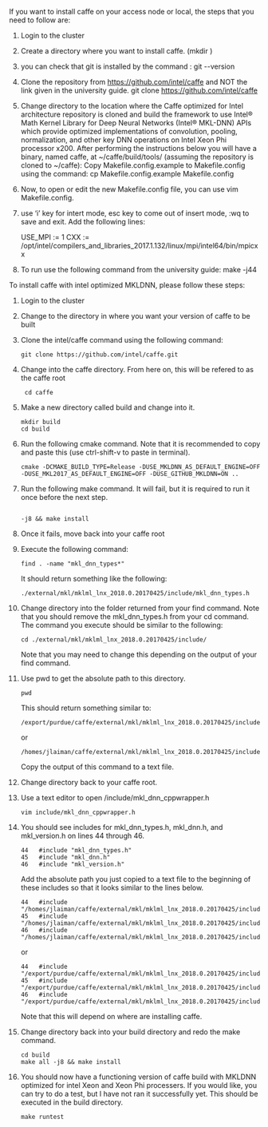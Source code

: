If you want to install caffe on your access node or local, the steps that you need to follow are:

1. Login to the cluster
2. Create a directory where you want to install caffe. (mkdir <directory name> )
3. you can check that git is installed by the command : git --version 
4. Clone the repository from https://github.com/intel/caffe and NOT the link given in the university guide. git clone  https://github.com/intel/caffe
5. Change directory to the location where the Caffe optimized for Intel architecture repository is cloned
and build the framework to use Intel® Math Kernel Library for Deep Neural Networks (Intel® MKL-DNN) APIs which provide optimized implementations of convolution, pooling, normalization, and other key DNN operations on Intel Xeon Phi processor x200. After performing the instructions below you will have a binary, named caffe, at ~/caffe/build/tools/ (assuming the repository is cloned to ~/caffe):
Copy Makefile.config.example to Makefile.config using the command:
   cp Makefile.config.example Makefile.config

6. Now, to open or edit the new Makefile.config file, you can use vim Makefile.config. 
7. use ‘i’ key for intert mode, esc key to come out of insert mode, :wq to save and exit.
   Add the following lines:
  
   USE_MPI := 1
   CXX := /opt/intel/compilers_and_libraries_2017.1.132/linux/mpi/intel64/bin/mpicxx
   
8. To run use the following command from the university guide:	make -j44

To install caffe with intel optimized MKLDNN, please follow these steps:

1. Login to the cluster
2. Change to the directory in where you want your version of caffe to be built
3. Clone the intel/caffe command using the following command:

    ``` git clone https://github.com/intel/caffe.git ```
4. Change into the caffe directory. From here on, this will be refered to as the caffe root

    ``` cd caffe```
5. Make a new directory called build and change into it.

    ``` 
    mkdir build 
    cd build 
    ```

6. Run the following cmake command.  Note that it is recommended to copy and paste this (use ctrl-shift-v to paste in terminal).
    ```
    cmake -DCMAKE_BUILD_TYPE=Release -DUSE_MKLDNN_AS_DEFAULT_ENGINE=OFF -DUSE_MKL2017_AS_DEFAULT_ENGINE=OFF -DUSE_GITHUB_MKLDNN=ON ..
    ```
7. Run the following make command.  It will fail, but it is required to run it once before the next step.
    ```
    
    -j8 && make install
    ```
8. Once it fails, move back into your caffe root
9. Execute the following command:
    ```
    find . -name "mkl_dnn_types*"
    ```
    It should return something like the following:
   ```
   ./external/mkl/mklml_lnx_2018.0.20170425/include/mkl_dnn_types.h
    ```
10. Change directory into the folder returned from your find command.  Note that you should remove the mkl_dnn_types.h from your cd command.  The command you execute should be similar to the following:
    ```
    cd ./external/mkl/mklml_lnx_2018.0.20170425/include/
    ```
    Note that you may need to change this depending on the output of your find command.

11. Use pwd to get the absolute path to this directory.
    ```
    pwd
    ```
    This should return something similar to:
    ```
    /export/purdue/caffe/external/mkl/mklml_lnx_2018.0.20170425/include
    ```
    or 
    ```
    /homes/jlaiman/caffe/external/mkl/mklml_lnx_2018.0.20170425/include
    ```
    Copy the output of this command to a text file.  

12. Change directory back to your caffe root.
13. Use a text editor to open /include/mkl_dnn_cppwrapper.h
    ```
    vim include/mkl_dnn_cppwrapper.h
    ```
14. You should see includes for mkl_dnn_types.h, mkl_dnn.h, and mkl_version.h on lines 44 through 46.
    ```
    44   #include "mkl_dnn_types.h"
    45   #include "mkl_dnn.h"
    46   #include "mkl_version.h"
    ```
    Add the absolute path you just copied to a text file to the beginning of these includes so that it looks similar to the lines below.      
    ```
    44   #include "/homes/jlaiman/caffe/external/mkl/mklml_lnx_2018.0.20170425/include/mkl_dnn_types.h"
    45   #include "/homes/jlaiman/caffe/external/mkl/mklml_lnx_2018.0.20170425/include/mkl_dnn.h"
    46   #include "/homes/jlaiman/caffe/external/mkl/mklml_lnx_2018.0.20170425/include/mkl_version.h"
    ```
    or
    ```
    44   #include "/export/purdue/caffe/external/mkl/mklml_lnx_2018.0.20170425/include/mkl_dnn_types.h"
    45   #include "/export/purdue/caffe/external/mkl/mklml_lnx_2018.0.20170425/include/mkl_dnn.h"
    46   #include "/export/purdue/caffe/external/mkl/mklml_lnx_2018.0.20170425/include/mkl_version.h"
    ```
    Note that this will depend on where are installing caffe.  
15. Change directory back into your build directory and redo the make command.
    ```
    cd build
    make all -j8 && make install
    ```
16. You should now have a functioning version of caffe build with MKLDNN optimized for intel Xeon and Xeon Phi processers.  If you would like, you can try to do a test, but I have not ran it successfully yet. This should be executed in the build directory.  
    ```
    make runtest
    ```
